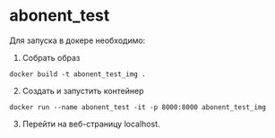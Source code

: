 # abonent_test
Для запуска в докере необходимо:
1. Собрать образ
```
docker build -t abonent_test_img .
```
2. Создать и запустить контейнер
```
docker run --name abonent_test -it -p 8000:8000 abonent_test_img 
```
3. Перейти на веб-страницу localhost.